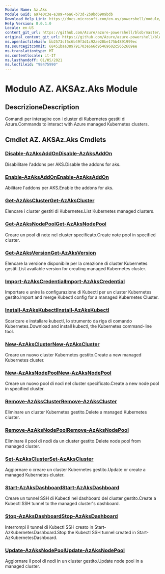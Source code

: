 ```yaml
---
Module Name: Az.Aks
Module Guid: a97e0c3e-e389-46a6-b73d-2b9bd6909bdb
Download Help Link: https://docs.microsoft.com/en-us/powershell/module/az.aks
Help Version: 0.0.1.0
Locale: en-US
content_git_url: https://github.com/Azure/azure-powershell/blob/master/src/Aks/Aks/help/Az.Aks.md
original_content_git_url: https://github.com/Azure/azure-powershell/blob/master/src/Aks/Aks/help/Az.Aks.md
ms.openlocfilehash: bb2573cf5c6b49f3d1c92ae20be175b4891999ec
ms.sourcegitcommit: 68451baa389791703e666d95469602c5652609ee
ms.translationtype: MT
ms.contentlocale: it-IT
ms.lasthandoff: 01/05/2021
ms.locfileid: "98475990"
---
```

# <span data-ttu-id="5e3b0-101">Modulo AZ. AKS</span><span class="sxs-lookup"><span data-stu-id="5e3b0-101">Az.Aks Module</span></span>
## <span data-ttu-id="5e3b0-102">Descrizione</span><span class="sxs-lookup"><span data-stu-id="5e3b0-102">Description</span></span>
<span data-ttu-id="5e3b0-103">Comandi per interagire con i cluster di Kubernetes gestiti di Azure.</span><span class="sxs-lookup"><span data-stu-id="5e3b0-103">Commands to interact with Azure managed Kubernetes clusters.</span></span>

## <span data-ttu-id="5e3b0-104">Cmdlet AZ. AKS</span><span class="sxs-lookup"><span data-stu-id="5e3b0-104">Az.Aks Cmdlets</span></span>
### [<span data-ttu-id="5e3b0-105">Disable-AzAksAddOn</span><span class="sxs-lookup"><span data-stu-id="5e3b0-105">Disable-AzAksAddOn</span></span>](Disable-AzAksAddOn.md)
<span data-ttu-id="5e3b0-106">Disabilitare l'addons per AKS.</span><span class="sxs-lookup"><span data-stu-id="5e3b0-106">Disable the addons for aks.</span></span>

### [<span data-ttu-id="5e3b0-107">Enable-AzAksAddOn</span><span class="sxs-lookup"><span data-stu-id="5e3b0-107">Enable-AzAksAddOn</span></span>](Enable-AzAksAddOn.md)
<span data-ttu-id="5e3b0-108">Abilitare l'addons per AKS.</span><span class="sxs-lookup"><span data-stu-id="5e3b0-108">Enable the addons for aks.</span></span>

### [<span data-ttu-id="5e3b0-109">Get-AzAksCluster</span><span class="sxs-lookup"><span data-stu-id="5e3b0-109">Get-AzAksCluster</span></span>](Get-AzAksCluster.md)
<span data-ttu-id="5e3b0-110">Elencare i cluster gestiti di Kubernetes.</span><span class="sxs-lookup"><span data-stu-id="5e3b0-110">List Kubernetes managed clusters.</span></span>

### [<span data-ttu-id="5e3b0-111">Get-AzAksNodePool</span><span class="sxs-lookup"><span data-stu-id="5e3b0-111">Get-AzAksNodePool</span></span>](Get-AzAksNodePool.md)
<span data-ttu-id="5e3b0-112">Creare un pool di note nel cluster specificato.</span><span class="sxs-lookup"><span data-stu-id="5e3b0-112">Create note pool in specified cluster.</span></span>

### [<span data-ttu-id="5e3b0-113">Get-AzAksVersion</span><span class="sxs-lookup"><span data-stu-id="5e3b0-113">Get-AzAksVersion</span></span>](Get-AzAksVersion.md)
<span data-ttu-id="5e3b0-114">Elencare la versione disponibile per la creazione di cluster Kubernetes gestiti.</span><span class="sxs-lookup"><span data-stu-id="5e3b0-114">List available version for creating managed Kubernetes cluster.</span></span>

### [<span data-ttu-id="5e3b0-115">Import-AzAksCredential</span><span class="sxs-lookup"><span data-stu-id="5e3b0-115">Import-AzAksCredential</span></span>](Import-AzAksCredential.md)
<span data-ttu-id="5e3b0-116">Importare e unire la configurazione di Kubectl per un cluster Kubernetes gestito.</span><span class="sxs-lookup"><span data-stu-id="5e3b0-116">Import and merge Kubectl config for a managed Kubernetes Cluster.</span></span>

### [<span data-ttu-id="5e3b0-117">Install-AzAksKubectl</span><span class="sxs-lookup"><span data-stu-id="5e3b0-117">Install-AzAksKubectl</span></span>](Install-AzAksKubectl.md)
<span data-ttu-id="5e3b0-118">Scaricare e installare kubectl, lo strumento da riga di comando Kubernetes.</span><span class="sxs-lookup"><span data-stu-id="5e3b0-118">Download and install kubectl, the Kubernetes command-line tool.</span></span>

### [<span data-ttu-id="5e3b0-119">New-AzAksCluster</span><span class="sxs-lookup"><span data-stu-id="5e3b0-119">New-AzAksCluster</span></span>](New-AzAksCluster.md)
<span data-ttu-id="5e3b0-120">Creare un nuovo cluster Kubernetes gestito.</span><span class="sxs-lookup"><span data-stu-id="5e3b0-120">Create a new managed Kubernetes cluster.</span></span>

### [<span data-ttu-id="5e3b0-121">New-AzAksNodePool</span><span class="sxs-lookup"><span data-stu-id="5e3b0-121">New-AzAksNodePool</span></span>](New-AzAksNodePool.md)
<span data-ttu-id="5e3b0-122">Creare un nuovo pool di nodi nel cluster specificato.</span><span class="sxs-lookup"><span data-stu-id="5e3b0-122">Create a new node pool in specified cluster.</span></span>

### [<span data-ttu-id="5e3b0-123">Remove-AzAksCluster</span><span class="sxs-lookup"><span data-stu-id="5e3b0-123">Remove-AzAksCluster</span></span>](Remove-AzAksCluster.md)
<span data-ttu-id="5e3b0-124">Eliminare un cluster Kubernetes gestito.</span><span class="sxs-lookup"><span data-stu-id="5e3b0-124">Delete a managed Kubernetes cluster.</span></span>

### [<span data-ttu-id="5e3b0-125">Remove-AzAksNodePool</span><span class="sxs-lookup"><span data-stu-id="5e3b0-125">Remove-AzAksNodePool</span></span>](Remove-AzAksNodePool.md)
<span data-ttu-id="5e3b0-126">Eliminare il pool di nodi da un cluster gestito.</span><span class="sxs-lookup"><span data-stu-id="5e3b0-126">Delete node pool from managed cluster.</span></span>

### [<span data-ttu-id="5e3b0-127">Set-AzAksCluster</span><span class="sxs-lookup"><span data-stu-id="5e3b0-127">Set-AzAksCluster</span></span>](Set-AzAksCluster.md)
<span data-ttu-id="5e3b0-128">Aggiornare o creare un cluster Kubernetes gestito.</span><span class="sxs-lookup"><span data-stu-id="5e3b0-128">Update or create a managed Kubernetes cluster.</span></span>

### [<span data-ttu-id="5e3b0-129">Start-AzAksDashboard</span><span class="sxs-lookup"><span data-stu-id="5e3b0-129">Start-AzAksDashboard</span></span>](Start-AzAksDashboard.md)
<span data-ttu-id="5e3b0-130">Creare un tunnel SSH di Kubectl nel dashboard del cluster gestito.</span><span class="sxs-lookup"><span data-stu-id="5e3b0-130">Create a Kubectl SSH tunnel to the managed cluster's dashboard.</span></span>

### [<span data-ttu-id="5e3b0-131">Stop-AzAksDashboard</span><span class="sxs-lookup"><span data-stu-id="5e3b0-131">Stop-AzAksDashboard</span></span>](Stop-AzAksDashboard.md)
<span data-ttu-id="5e3b0-132">Interrompi il tunnel di Kubectl SSH creato in Start-AzKubernetesDashboard.</span><span class="sxs-lookup"><span data-stu-id="5e3b0-132">Stop the Kubectl SSH tunnel created in Start-AzKubernetesDashboard.</span></span>

### [<span data-ttu-id="5e3b0-133">Update-AzAksNodePool</span><span class="sxs-lookup"><span data-stu-id="5e3b0-133">Update-AzAksNodePool</span></span>](Update-AzAksNodePool.md)
<span data-ttu-id="5e3b0-134">Aggiornare il pool di nodi in un cluster gestito.</span><span class="sxs-lookup"><span data-stu-id="5e3b0-134">Update node pool in a managed cluster.</span></span>

